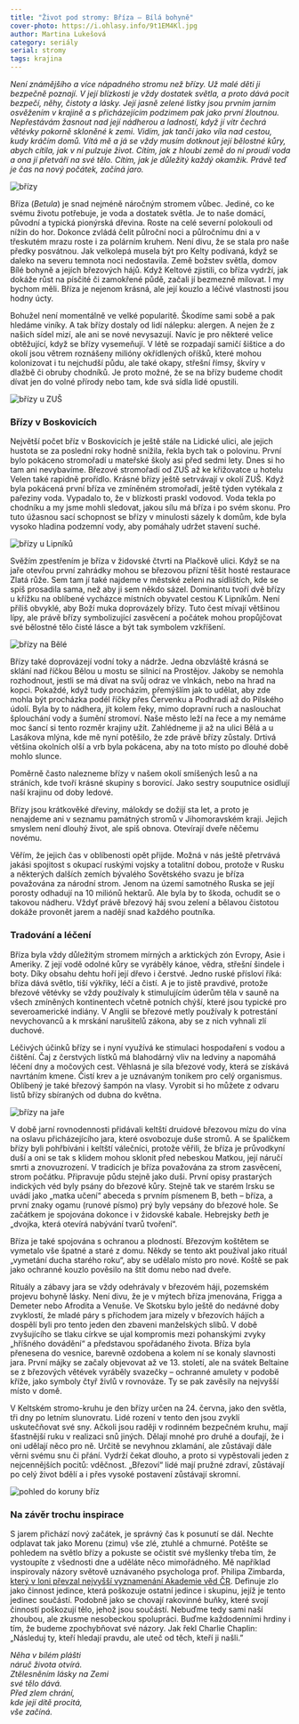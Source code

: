```yaml
---
title: "Život pod stromy: Bříza – Bílá bohyně"
cover-photo: https://i.ohlasy.info/9t1EM4Kl.jpg
author: Martina Lukešová
category: seriály
serial: stromy
tags: krajina
---
```


*Není známějšího a více nápadného stromu než břízy. Už malé děti ji bezpečně poznají. V její blízkosti je vždy dostatek světla, a proto dává pocit bezpečí, něhy, čistoty a lásky. Její jasně zelené lístky jsou prvním jarním osvěžením v krajině a s přicházejícím podzimem pak jako první žloutnou. Nepřestávám žasnout nad její nádherou a ladností, když jí vítr čechrá větévky pokorně skloněné k zemi. Vidím, jak tančí jako víla nad cestou, kudy kráčím domů. Vítá mě a já se vždy musím dotknout její bělostné kůry, abych cítila, jak v ní pulzuje život. Cítím, jak z hloubi země do ní proudí voda a ona jí přetváří na své tělo. Cítím, jak je důležitý každý okamžik. Právě teď je čas na nový počátek, začíná jaro.*

<img src="https://i.ohlasy.info/9t1EM4K.jpg" alt="břízy" class="img-responsive img-popup" data-author="Martina Lukešová">

Bříza (*Betula*) je snad nejméně náročným stromem vůbec. Jediné, co ke svému životu potřebuje, je voda a dostatek světla. Je to naše domácí, původní a typická pionýrská dřevina. Roste na celé severní polokouli od nížin do hor. Dokonce zvládá čelit půlroční noci a půlročnímu dni a v třeskutém mrazu roste i za polárním kruhem. Není divu, že se stala pro naše předky posvátnou. Jak velkolepá musela být pro Kelty podívaná, když se daleko na severu temnota noci nedostavila. Země božstev světla, domov Bílé bohyně a jejích březových hájů. Když Keltové zjistili, co bříza vydrží, jak dokáže růst na písčité či zamokřené půdě, začali jí bezmezně milovat. I my bychom měli. Bříza je nejenom krásná, ale její kouzlo a léčivé vlastnosti jsou hodny úcty.

Bohužel není momentálně ve velké popularitě. Škodíme sami sobě a pak hledáme viníky. A tak břízy dostaly od lidí nálepku: alergen. A nejen že z našich sídel mizí, ale ani se nové nevysazují. Navíc je pro některé velice obtěžující, když se břízy vysemeňují. V létě se rozpadají samičí šištice a do okolí jsou větrem roznášeny milióny okřídlených oříšků, které mohou kolonizovat i tu nejchudší půdu, ale také okapy, střešní římsy, škvíry v dlažbě či obruby chodníků. Je proto možné, že se na břízy budeme chodit dívat jen do volné přírody nebo tam, kde svá sídla lidé opustili.

<img src="https://i.ohlasy.info/LLUg1ei.jpg" alt="břízy u ZUŠ" class="img-responsive img-popup" data-author="Martina Lukešová">

### Břízy v Boskovicích

Největší počet bříz v Boskovicích je ještě stále na Lidické ulici, ale jejich hustota se za poslední roky hodně snížila, řekla bych tak o polovinu. První bylo pokáceno stromořadí u mateřské školy asi před sedmi lety. Dnes si ho tam ani nevybavíme. Březové stromořadí od ZUŠ až ke křižovatce u hotelu Velen také rapidně prořídlo. Krásné břízy ještě setrvávají v okolí ZUŠ. Když byla pokácená první bříza ve zmíněném stromořadí, ještě týden vytékala z pařeziny voda. Vypadalo to, že v blízkosti praskl vodovod. Voda tekla po chodníku a my jsme mohli sledovat, jakou sílu má bříza i po svém skonu. Pro tuto úžasnou sací schopnost se břízy v minulosti sázely k domům, kde byla vysoko hladina podzemní vody, aby pomáhaly udržet stavení suché. 

<img src="https://i.ohlasy.info/OVpV89J.jpg" alt="břízy u Lipníků" class="img-responsive img-popup" data-author="Martina Lukešová">

Svěžím zpestřením je bříza v židovské čtvrti na Plačkově ulici. Když se na jaře otevřou první zahrádky mohou se březovou přízní těšit hosté restaurace Zlatá růže. Sem tam jí také najdeme v městské zeleni na sídlištích, kde se spíš prosadila sama, než aby ji sem někdo sázel. Dominantu tvoří dvě břízy u křížku na oblíbené vycházce místních obyvatel cestou K Lipníkům. Není příliš obvyklé, aby Boží muka doprovázely břízy. Tuto čest mívají většinou lípy, ale právě břízy symbolizující zasvěcení a počátek mohou propůjčovat své bělostné tělo čisté lásce a být tak symbolem vzkříšení.

<img src="https://i.ohlasy.info/Wcsts1I.jpg" alt="břízy na Bělé" class="img-responsive img-popup" data-author="Martina Lukešová">

Břízy také doprovázejí vodní toky a nádrže. Jedna obzvláště krásná se sklání nad říčkou Bělou u mostu se silnicí na Prostějov. Jakoby se nemohla rozhodnout, jestli se má dívat na svůj odraz ve vlnkách, nebo na hrad na kopci. Pokaždé, když tudy procházím, přemýšlím jak to udělat, aby zde mohla být procházka podél říčky přes Červenku a Podhradí až do Pilského údolí. Byla by to nádhera, jít kolem řeky, mimo dopravní ruch a naslouchat šplouchání vody a šumění stromoví. Naše město leží na řece a my nemáme moc šancí si tento rozměr krajiny užít. Zahlédneme ji až na ulici Bělá a u Lasákova mlýna, kde mě nyní potěšilo, že zde právě břízy zůstaly. Drtivá většina okolních olší a vrb byla pokácena, aby na toto místo po dlouhé době mohlo slunce.

Poměrně často nalezneme břízy v našem okolí smíšených lesů a na stráních, kde tvoří krásné skupiny s borovicí. Jako sestry souputnice osidlují naší krajinu od doby ledové. 

Břízy jsou krátkověké dřeviny, málokdy se dožijí sta let, a proto je nenajdeme ani v seznamu památných stromů v Jihomoravském kraji. Jejich smyslem není dlouhý život, ale spíš obnova. Otevírají dveře něčemu novému.

Věřím, že jejich čas v oblíbenosti opět přijde. Možná v nás ještě přetrvává jakási spojitost s okupací ruskými vojsky a totalitní dobou, protože v Rusku a některých dalších zemích bývalého Sovětského svazu je bříza považována za národní strom. Jenom na území samotného Ruska se její porosty odhadují na 10 miliónů hektarů. Ale byla by to škoda, ochudit se o takovou nádheru. Vždyť právě březový háj svou zelení a bělavou čistotou dokáže provonět jarem a nadějí snad každého poutníka.

### Tradování a léčení

Bříza byla vždy důležitým stromem mírných a arktických zón Evropy, Asie i Ameriky. Z její vodě odolné kůry se vyráběly kánoe, vědra, střešní šindele i boty. Díky obsahu dehtu hoří její dřevo i čerstvé. Jedno ruské přísloví říká: bříza dává světlo, tiší výkřiky, léčí a čistí. A je to jistě pravdivé, protože březové větévky se vždy používaly k stimulujícím úderům těla v sauně na všech zmíněných kontinentech včetně potních chýší, které jsou typické pro severoamerické indiány. V Anglii se březové metly používaly k potrestání nevychovanců a k mrskání narušitelů zákona, aby se z nich vyhnali zlí duchové. 

Léčivých účinků břízy se i nyní využívá ke stimulaci hospodaření s vodou a čištění. Čaj z čerstvých lístků má blahodárný vliv na ledviny a napomáhá léčení dny a močových cest. Věhlasná je síla březové vody, která se získává navrtáním kmene. Čistí krev a je uznávaným tonikem pro celý organismus. Oblíbený je také březový šampón na vlasy. Vyrobit si ho můžete z odvaru listů břízy sbíraných od dubna do května. 

<img src="https://i.ohlasy.info/TQsuqzE.jpg" alt="břízy na jaře" class="img-responsive img-popup" data-author="Martina Lukešová">

V době jarní rovnodennosti přidávali keltští druidové březovou mízu do vína na oslavu přicházejícího jara, které osvobozuje duše stromů. A se špalíčkem břízy byli pohřbíváni i keltští válečníci, protože věřili, že bříza je průvodkyní duší a oni se tak s klidem mohou sklonit před nebeskou Matkou, její náručí smrti a znovuzrození. V tradicích je bříza považována za strom zasvěcení, strom počátku. Připravuje půdu stejně jako duši. První opisy prastarých indických véd byly psány do březové kůry. Stejně tak ve starém Irsku se uvádí jako „matka učení“ abeceda s prvním písmenem B, beth – bříza, a první znaky ogamu (runové písmo) prý byly vepsány do březové hole. Se začátkem je spojována dokonce i v židovské kabale. Hebrejsky *beth* je „dvojka, která otevírá nabývání tvarů tvoření“. 

Bříza je také spojována s ochranou a plodností. Březovým koštětem se vymetalo vše špatné a staré z domu. Někdy se tento akt používal jako rituál „vymetání ducha starého roku“, aby se udělalo místo pro nové. Koště se pak jako ochranné kouzlo pověsilo na štít domu nebo nad dveře. 

Rituály a zábavy jara se vždy odehrávaly v březovém háji, pozemském projevu bohyně lásky. Není divu, že je v mýtech bříza jmenována, Frigga a Demeter nebo Afrodita a Venuše. Ve Skotsku bylo ještě do nedávné doby zvyklostí, že mladé páry s příchodem jara mizely v březovích hájích a dospělí byli pro tento jeden den zbaveni manželských slibů. V době zvyšujícího se tlaku církve se ujal kompromis mezi pohanskými zvyky „hříšného dovádění“ a představou spořádaného života. Bříza byla přenesena do vesnice, barevně ozdobena a kolem ní se konaly slavnosti jara. První májky se začaly objevovat až ve 13. století, ale na svátek Beltaine se z březových větévek vyráběly svazečky – ochranné amulety v podobě kříže, jako symboly čtyř živlů v rovnováze. Ty se pak zavěsily na nejvyšší místo v domě.

V Keltském stromo-kruhu je den břízy určen na 24. června, jako den světla, tři dny po letním slunovratu. Lidé rození v tento den jsou zvyklí uskutečňovat své sny. Ačkoli jsou raději v rodinném bezpečném kruhu, mají šťastnější ruku v realizaci snů jiných. Dělají mnohé pro druhé a doufají, že i oni udělají něco pro ně. Určitě se nevyhnou zklamání, ale zůstávají dále věrni svému snu či přání. Vydrží čekat dlouho, a proto si vypěstovali jeden z nejcennějších pocitů: vděčnost. „Březoví“ lidé mají pružné zdraví, zůstávají po celý život bdělí a i přes vysoké postavení zůstávají skromní. 

<img src="https://i.ohlasy.info/SoUIYib.jpg" alt="pohled do koruny bříz" class="img-responsive img-popup" data-author="Martina Lukešová">

### Na závěr trochu inspirace

S jarem přichází nový začátek, je správný čas k posunutí se dál. Nechte odplavat tak jako Morenu (zimu) vše zlé, ztuhlé a chmurné. Potěšte se pohledem na světlo břízy a pokuste se očistit své myšlenky třeba tím, že vystoupíte z všednosti dne a uděláte něco mimořádného. Mě například inspirovaly názory světově uznávaného psychologa prof. Philipa Zimbarda, [který v loni převzal nejvyšší vyznamenání Akademie věd ČR](http://www.cas.cz/sd/novinky/hlavni-stranka/2015/150918-prof-zimbardo-dostal-nejvyssi-oceneni.html). Definuje zlo jako činnost jedince, která poškozuje ostatní jedince i skupinu, jejíž je tento jedinec součástí. Podobně jako se chovají rakovinné buňky, které svojí činností poškozují tělo, jehož jsou součástí. Nebuďme tedy sami naší zhoubou, ale zkusme nesobeckou spolupráci. Buďme každodenními hrdiny i tím, že budeme zpochybňovat své názory. Jak řekl Charlie Chaplin: „Následuj ty, kteří hledají pravdu, ale uteč od těch, kteří ji našli.”

*Něha v bílém plášti  
náruč života otvírá.  
Ztělesněním lásky na Zemi  
své tělo dává.  
Před zlem chrání,  
kde její dítě procitá,  
vše začíná.*
